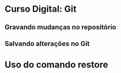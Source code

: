 # Curso Digital: Git

## Gravando mudanças no repositório

## Salvando alterações no Git

# Uso do comando restore